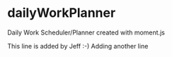 # dailyWorkPlanner
Daily Work Scheduler/Planner created with moment.js

This line is added by Jeff :-)
Adding another line
